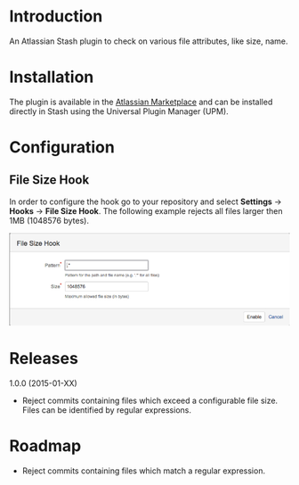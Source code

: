 # Introduction
An Atlassian Stash plugin to check on various file attributes, like size, name.

# Installation
The plugin is available in the [Atlassian Marketplace](https://marketplace.atlassian.com/) and can be installed directly in Stash using the Universal Plugin Manager (UPM).

# Configuration
## File Size Hook
In order to configure the hook go to your repository and select **Settings** -> **Hooks** -> **File Size Hook**.
The following example rejects all files larger then 1MB (1048576 bytes).

![File Size Hook Configuration](screenshots/filesize-hook-config.png)

# Releases

1.0.0 (2015-01-XX)

* Reject commits containing files which exceed a configurable file size. Files can be identified by regular expressions.

# Roadmap
* Reject commits containing files which match a regular expression.